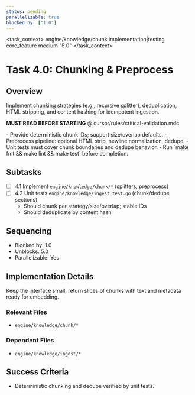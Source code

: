 ```yaml
---
status: pending
parallelizable: true
blocked_by: ["1.0"]
---
```


<task_context>
<domain>engine/knowledge/chunk</domain>
<type>implementation|testing</type>
<scope>core_feature</scope>
<complexity>medium</complexity>
<dependencies></dependencies>
<unblocks>"5.0"</unblocks>
</task_context>

# Task 4.0: Chunking & Preprocess

## Overview
Implement chunking strategies (e.g., recursive splitter), deduplication, HTML stripping, and content hashing for idempotent ingestion.

<import>**MUST READ BEFORE STARTING** @.cursor/rules/critical-validation.mdc</import>

<requirements>
- Provide deterministic chunk IDs; support size/overlap defaults.
- Preprocess pipeline: optional HTML strip, newline normalization, dedupe.
- Unit tests must cover chunk boundaries and dedupe behavior.
- Run `make fmt && make lint && make test` before completion.
</requirements>

## Subtasks
- [ ] 4.1 Implement `engine/knowledge/chunk/*` (splitters, preprocess)
- [ ] 4.2 Unit tests `engine/knowledge/ingest_test.go` (chunk/dedupe sections)
  - Should chunk per strategy/size/overlap; stable IDs
  - Should deduplicate by content hash

## Sequencing
- Blocked by: 1.0
- Unblocks: 5.0
- Parallelizable: Yes

## Implementation Details
Keep the interface small; return slices of chunks with text and metadata ready for embedding.

### Relevant Files
- `engine/knowledge/chunk/*`

### Dependent Files
- `engine/knowledge/ingest/*`

## Success Criteria
- Deterministic chunking and dedupe verified by unit tests.
